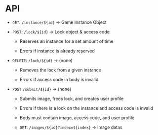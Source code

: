 # API

- `GET`: `/instance/${id}` -> Game Instance Object

- `POST`: `/lock/${id}` -> Lock object & access code
  
  - Reserves an instance for a set amount of time
  
  - Errors if instance is already reserved

- `DELETE`: `/lock/${id}` -> (none)
  
  - Removes the lock from a given instance
  
  - Errors if access code in body is invalid

- `POST` `/submit/${id}` -> (none)
  
  - Submits image, frees lock, and creates user profile
  
  - Errors if there is a lock on the instance and access code is invalid
  
  - Body must contain image, access code, and user profile
  
  - `GET`: `/images/${id}?index=${index}` -> image datas


